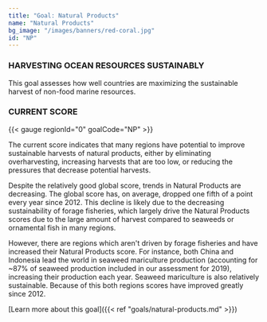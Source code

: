 ```yaml
---
title: "Goal: Natural Products"
name: "Natural Products"
bg_image: "/images/banners/red-coral.jpg"
id: "NP"
---
```


### HARVESTING OCEAN RESOURCES SUSTAINABLY

This goal assesses how well countries are maximizing the sustainable harvest of non-food marine resources.

### CURRENT SCORE

{{< gauge regionId="0" goalCode="NP" >}}

The current score indicates that many regions have potential to improve sustainable harvests of natural products, either by eliminating overharvesting, increasing harvests that are too low, or reducing the pressures that decrease potential harvests.  

Despite the relatively good global score, trends in Natural Products are decreasing. The global score has, on average, dropped one fifth of a point every year since 2012. This decline is likely due to the decreasing sustainability of forage fisheries, which largely drive the Natural Products scores due to the large amount of harvest compared to seaweeds or ornamental fish in many regions. 

However, there are regions which aren't driven by forage fisheries and have increased their Natural Products score. For instance, both China and Indonesia lead the world in seaweed mariculture production (accounting for ~87% of seaweed production included in our assessment for 2019), increasing their production each year. Seaweed mariculture is also relatively sustainable. Because of this both regions scores have improved greatly since 2012.



[Learn more about this goal]({{< ref "goals/natural-products.md" >}})